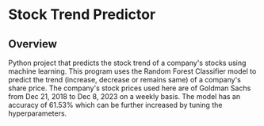 
# Stock Trend Predictor
## Overview
Python project that predicts the stock trend of a company's stocks using machine learning. This program uses the Random Forest Classifier model to predict the trend (increase, decrease or remains same) of a company's share price.
The company's stock prices used here are of Goldman Sachs from Dec 21, 2018 to Dec 8, 2023 on a weekly basis.
The model has an accuracy of 61.53% which can be further increased by tuning the hyperparameters.
